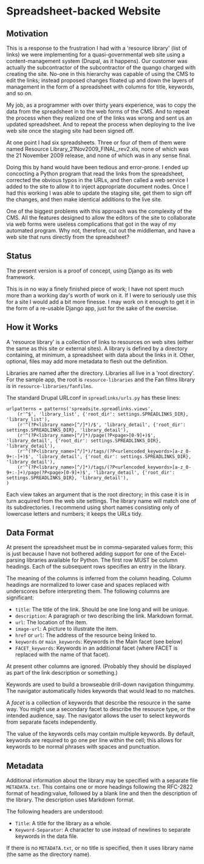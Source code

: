 Spreadsheet-backed Website
==========================

Motivation
----------

This is a response to the frustration I had with a 'resource library' (list of
links) we were implementing for a quasi-governmental web site using a
content-management system (Drupal, as it happens). Our customer was actually the
subcontractor of the subcontractor of the quango charged with creating the site.
No-one in this hierarchy was capable of using the CMS to edit the links; instead
proposed changes floated up and down the layers of management in the form of a
spreadsheet with columns for title, keywords, and so on.

My job, as a programmer with over thirty years experience, was to copy the data
from the spreadsheet in to the web forms of the CMS. And to repeat the process
when they realized one of the links was wrong and sent us an updated
spreadsheet. And to repeat the process when deploying to the live web site once
the staging site had been signed off. 

At one point I had six spreadsheets. Three or four of them of them were named
Resource Library_21Nov2009_FINAL_rev2.xls, none of which was the 21 November
2009 release, and none of which was in any sense final.

Doing this by hand would have been tedious
and error-prone. I ended up concocting a Python program that read the links from
the spreadsheet, corrected the obvious typos in the URLs, and then called a web
service I added to the site to allow it to inject appropriate document nodes.
Once I had this working I was able to update the staging site, get them to sign
off the changes, and then make identical additions to the live site.

One of the biggest problems with this approach was the complexity of the CMS.
All the features designed to allow the editors of the site to collaborate via
web forms were useless complications that got in the way of my automated
program. Why not, therefore, cut out the middleman, and have a web site that
runs directly from the spreadsheet?

Status
------

The present version is a proof of concept, using Django as its web framework. 

This is in no way a finely finished piece of work; I have not spent much more
than a working day's worth of work on it. If I were to seriously use this for a
site I would add a bit more finesse. I may work on it enough to get it in the
form of a re-usable Django app, just for the sake of the exercise.

How it Works
------------

A 'resource library' is a collection of links to resources on web sites (either
the same as this site or external sites). A library is defined by a directory
containing, at minimum, a spreadsheet with data about the links in it. Other,
optional, files may add more metadata to flesh out the definition.

Libraries are named after the directory. Libraries all live in a 'root
directory'. For the sample app, the root is `resource-libraries` and the Fan
films library is in `resource-libraries/fanfilms`.

The standard Drupal URLconf in `spreadlinks/urls.py` has these lines:
    
    urlpatterns = patterns('spreadsite.spreadlinks.views',
        (r'^$', 'library_list', {'root_dir': settings.SPREADLINKS_DIR}, 'library_list'),
        (r'^(?P<library_name>[^/]*)/$', 'library_detail', {'root_dir': settings.SPREADLINKS_DIR}, 'library_detail'),
        (r'^(?P<library_name>[^/]*)/page(?P<page>[0-9]+)$', 'library_detail', {'root_dir': settings.SPREADLINKS_DIR}, 'library_detail'),
        (r'^(?P<library_name>[^/]*)/tags/(?P<urlencoded_keywords>[a-z_0-9+:-]+)$', 'library_detail', {'root_dir': settings.SPREADLINKS_DIR}, 'library_detail'),
        (r'^(?P<library_name>[^/]*)/tags/(?P<urlencoded_keywords>[a-z_0-9+:-]+)/page(?P<page>[0-9]+)$', 'library_detail', {'root_dir': settings.SPREADLINKS_DIR}, 'library_detail'),
    )

Each view takes an argument that is the root directory; in this case it is in
turn acquired from the web site settings. The library name will match one of its
subdirectories. I recommend using short names consisting only of lowercase
letters and numbers; it keeps the URLs tidy.

Data Format
-----------

At present the spreadsheet must be in comma-separated values form; this is just
because I have not bothered adding support for one of the Excel-parsing libraries
available for Python. The first row MUST be column headings. Each of the
subsequent rows specifies an entry in the library.

The meaning of the columns is inferred from the column heading. Column headings
are normalized to lower case and spaces replaced with underscores before
interpreting them. The following columns are significant:

- `title`: The title of the link. Should be one line long and will be unique.
- `description`: A paragraph or two describing the link. Markdown format.
- `url`: The location of the item.
- `image-url`: A picture to illustrate the item.
- `href` or `url`: The address of the resource being linked to.
- `keywords` or `main_keywords`: Keywords in the Main facet (see below)
- `FACET_keywords`: Keywords in an additional facet (where FACET is 
  replaced with the name of that facet).

At present other columns are ignored. (Probably they should be displayed as part
of the link description or something.)

Keywords are used to build a browseable drill-down navigation thingummy. 
The navigator automatically hides keywords that would lead to no matches.

A _facet_ is a collection of keywords that describe the resource in the same
way. You might use a secondary facet to
describe the resource type, or the intended audience, say. The navigator allows
the user to select keywords from separate facets independently.

The value of the keywords cells may contain multiple keywords. By default,
keywords are required to go one per line within the cell; this allows for
keywords to be normal phrases with spaces and punctuation.

Metadata
--------

Additional information about the library may be specified with a separate file
`METADATA.txt`. This contains one or more headings following the RFC-2822 format
of heading:value, followed by a blank line and then the description of the
library. The description uses Markdown format.

The following headers are understood:

- `Title`: A title for the library as a whole.
- `Keyword-Separator`: A character to use instead of newlines to separate
keywords in the data file.

If there is no `METADATA.txt`, or no title is specified, then it uses library name
(the same as the directory name). 
